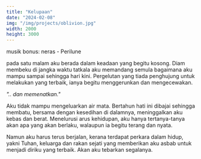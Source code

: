 ```yaml
---
title: "Kelupaan"
date: "2024-02-08"
img: "/img/projects/oblivion.jpg"
width: 2000
height: 3000
---
```


musik bonus: neras - Perilune

pada satu malam aku berada dalam keadaan yang begitu kosong. Diam membeku di jangka waktu tatkala aku memandang semula bagaimana aku mampu sampai sehingga hari kini. Pergelutan yang tiada penghujung untuk melakukan yang terbaik, ianya begitu menggerunkan dan mengecewakan.

_".. dan memenatkan."_

Aku tidak mampu mengeluarkan air mata. Bertahun hati ini dibajai sehingga membatu, bersama dengan kesedihan di dalamnya, meninggalkan aku kebas dan berat. Menelurusi arus kehidupan, aku hanya tertanya-tanya akan apa yang akan berlaku, walaupun ia begitu terang dan nyata.

Namun aku harus terus berjalan, kerana terdapat perkara dalam hidup, yakni Tuhan, keluarga dan rakan sejati yang memberikan aku asbab untuk menjadi diriku yang terbaik. Akan aku tebarkan segalanya.
